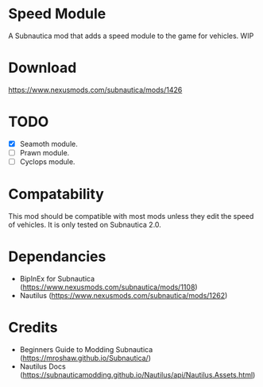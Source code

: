 # Speed Module
A Subnautica mod that adds a speed module to the game for vehicles. WIP

# Download
https://www.nexusmods.com/subnautica/mods/1426

# TODO
- [x] Seamoth module.
- [ ] Prawn module.
- [ ] Cyclops module.

# Compatability
This mod should be compatible with most mods unless they edit the speed of vehicles.  It is only tested on Subnautica 2.0.

# Dependancies
 * BipInEx for Subnautica (https://www.nexusmods.com/subnautica/mods/1108)
 * Nautilus (https://www.nexusmods.com/subnautica/mods/1262)

# Credits
 * Beginners Guide to Modding Subnautica (https://mroshaw.github.io/Subnautica/)
 * Nautilus Docs (https://subnauticamodding.github.io/Nautilus/api/Nautilus.Assets.html)
